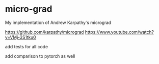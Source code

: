 # micro-grad
My implementation of Andrew Karpathy's micrograd

https://github.com/karpathy/micrograd
https://www.youtube.com/watch?v=VMj-3S1tku0


add tests for all code

add comparison to pytorch as well